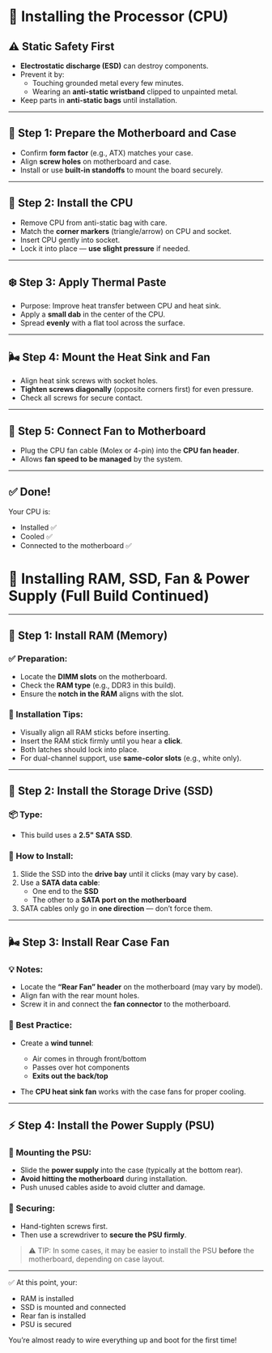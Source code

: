 # 🧩 Installing the Processor (CPU)

## ⚠️ Static Safety First
- **Electrostatic discharge (ESD)** can destroy components.
- Prevent it by:
  - Touching grounded metal every few minutes.
  - Wearing an **anti-static wristband** clipped to unpainted metal.
- Keep parts in **anti-static bags** until installation.

---

## 🧱 Step 1: Prepare the Motherboard and Case
- Confirm **form factor** (e.g., ATX) matches your case.
- Align **screw holes** on motherboard and case.
- Install or use **built-in standoffs** to mount the board securely.

---

## 🧠 Step 2: Install the CPU
- Remove CPU from anti-static bag with care.
- Match the **corner markers** (triangle/arrow) on CPU and socket.
- Insert CPU gently into socket.
- Lock it into place — **use slight pressure** if needed.

---

## ❄️ Step 3: Apply Thermal Paste
- Purpose: Improve heat transfer between CPU and heat sink.
- Apply a **small dab** in the center of the CPU.
- Spread **evenly** with a flat tool across the surface.

---

## 🌬️ Step 4: Mount the Heat Sink and Fan
- Align heat sink screws with socket holes.
- **Tighten screws diagonally** (opposite corners first) for even pressure.
- Check all screws for secure contact.

---

## 🔌 Step 5: Connect Fan to Motherboard
- Plug the CPU fan cable (Molex or 4-pin) into the **CPU fan header**.
- Allows **fan speed to be managed** by the system.

---

## ✅ Done!
Your CPU is:
- Installed ✅
- Cooled ✅
- Connected to the motherboard ✅

# 🔧 Installing RAM, SSD, Fan & Power Supply (Full Build Continued)

---

## 💾 Step 1: Install RAM (Memory)

### ✅ Preparation:
- Locate the **DIMM slots** on the motherboard.
- Check the **RAM type** (e.g., DDR3 in this build).
- Ensure the **notch in the RAM** aligns with the slot.

### 📌 Installation Tips:
- Visually align all RAM sticks before inserting.
- Insert the RAM stick firmly until you hear a **click**.
- Both latches should lock into place.
- For dual-channel support, use **same-color slots** (e.g., white only).

---

## 💽 Step 2: Install the Storage Drive (SSD)

### 📦 Type: 
- This build uses a **2.5" SATA SSD**.

### 🔗 How to Install:
1. Slide the SSD into the **drive bay** until it clicks (may vary by case).
2. Use a **SATA data cable**:
   - One end to the **SSD**
   - The other to a **SATA port on the motherboard**
3. SATA cables only go in **one direction** — don’t force them.

---

## 🌬️ Step 3: Install Rear Case Fan

### 💡 Notes:
- Locate the **“Rear Fan” header** on the motherboard (may vary by model).
- Align fan with the rear mount holes.
- Screw it in and connect the **fan connector** to the motherboard.

### 🔄 Best Practice:
- Create a **wind tunnel**:
   - Air comes in through front/bottom
   - Passes over hot components
   - **Exits out the back/top**

- The **CPU heat sink fan** works with the case fans for proper cooling.

---

## ⚡ Step 4: Install the Power Supply (PSU)

### 🧱 Mounting the PSU:
- Slide the **power supply** into the case (typically at the bottom rear).
- **Avoid hitting the motherboard** during installation.
- Push unused cables aside to avoid clutter and damage.

### 🔩 Securing:
- Hand-tighten screws first.
- Then use a screwdriver to **secure the PSU firmly**.

> ⚠️ TIP: In some cases, it may be easier to install the PSU **before** the motherboard, depending on case layout.

---

✅ At this point, your:
- RAM is installed  
- SSD is mounted and connected  
- Rear fan is installed  
- PSU is secured  

You’re almost ready to wire everything up and boot for the first time!



